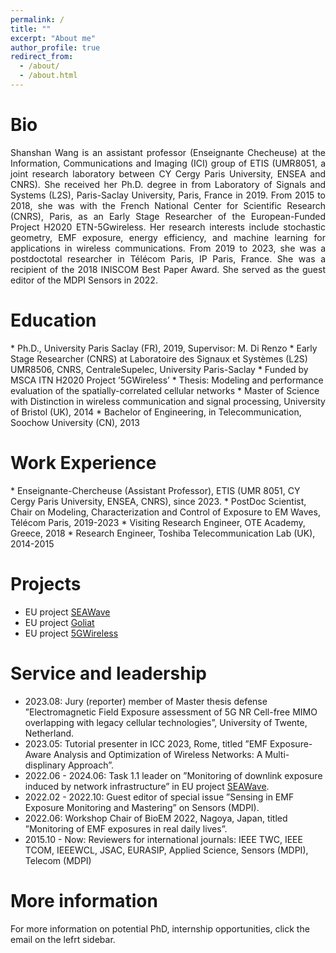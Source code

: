 ```yaml
---
permalink: /
title: ""
excerpt: "About me"
author_profile: true
redirect_from: 
  - /about/
  - /about.html
---
```




<h1> Bio </h1>	
<newline> 


<div align="justify">
<p>Shanshan Wang is an assistant professor (Enseignante Checheuse) at the Information, Communications and Imaging (ICI) group of ETIS (UMR8051, a joint research laboratory between CY Cergy Paris University, ENSEA and CNRS). She received her Ph.D. degree in from Laboratory of Signals and Systems (L2S), Paris-Saclay University, Paris, France in 2019. From 2015 to 2018, she was with the French National Center for Scientific Research (CNRS), Paris, as an Early Stage Researcher of the European-Funded Project H2020 ETN-5Gwireless. Her research interests include stochastic geometry, EMF exposure, energy efficiency, and machine learning for applications in wireless communications. 
From 2019 to 2023, she was a postdoctotal researcher in Télécom Paris, IP Paris, France. She was a recipient of the 2018 INISCOM Best Paper Award. She served as the guest editor of the MDPI Sensors in 2022.</p>
</div>


<newline> 
<newline> 
  
<h1>Education</h1>
<newline> 
* Ph.D., University Paris Saclay (FR), 2019, Supervisor: M. Di Renzo
  * Early Stage Researcher (CNRS) at Laboratoire des Signaux et Systèmes (L2S) UMR8506, CNRS, CentraleSupelec, University Paris-Saclay
  * Funded by MSCA ITN H2020 Project ’5GWireless’
  * Thesis: Modeling and performance evaluation of the spatially-correlated cellular networks
  <!---* Jury of oral defense: I. Fijalkow (Chair), M. Dias de Amorim (referee), P. Mary (referee), M. Coupechoux, P. Martins, L. Mroueh-->
<newline> 
* Master of Science with Distinction in wireless communication and signal processing, University of Bristol (UK), 2014
* Bachelor of Engineering, in Telecommunication, Soochow University (CN), 2013


<h1>Work Experience</h1>
<newline> 
* Enseignante-Chercheuse (Assistant Professor), ETIS (UMR 8051, CY Cergy Paris University, ENSEA, CNRS), since 2023.
* PostDoc Scientist, Chair on Modeling, Characterization and Control of Exposure to EM Waves, Télécom Paris, 2019-2023
* Visiting Research Engineer, OTE Academy, Greece, 2018
* Research Engineer, Toshiba Telecommunication Lab (UK), 2014-2015 

<newline> 
<newline> 
  
<h1>Projects</h1>
<newline> 

* EU project [SEAWave](https://seawave-project.eu/)
* EU project [Goliat](https://projectgoliat.eu/)
* EU project [5GWireless](https://cordis.europa.eu/project/id/641985)

<newline> 
<newline> 

<h1>Service and leadership</h1>
<newline> 
  
* 2023.08: Jury (reporter) member of Master thesis defense ”Electromagnetic Field Exposure assessment of 5G NR Cell-free MIMO overlapping with legacy cellular technologies”, University of Twente, Netherland.
* 2023.05: Tutorial presenter in ICC 2023, Rome, titled ”EMF Exposure-Aware Analysis and Optimization of Wireless Networks: A Multi-displinary Approach”.
* 2022.06 - 2024.06: Task 1.1 leader on ”Monitoring of downlink exposure induced by network infrastructure” in EU project [SEAWave](https://seawave-project.eu/).
* 2022.02 - 2022.10: Guest editor of special issue ”Sensing in EMF Exposure Monitoring and Mastering” on Sensors (MDPI).
* 2022.06: Workshop Chair of BioEM 2022, Nagoya, Japan, titled ”Monitoring of EMF exposures in real daily lives”.
* 2015.10 - Now: Reviewers for international journals: IEEE TWC, IEEE TCOM, IEEEWCL, JSAC, EURASIP, Applied Science, Sensors (MDPI), Telecom (MDPI)


<newline> 
<newline> 

<h1>More information</h1>	

<newline> 

For more information on potential PhD, internship opportunities, click the email on the lefrt sidebar.


<!--- Site-wide configuration
 ------
 The main configuration file for the site is in the base directory in [_config.yml](https://github.com/academicpages/academicpages.github.io/blob/master/_config.yml), which defines the content in the sidebars and other site-wide features. You will need to replace the default variables with ones about yourself and your site's github repository. The configuration file for the top menu is in [_data/navigation.yml](https://github.com/academicpages/academicpages.github.io/blob/master/_data/navigation.yml). For example, if you don't have a portfolio or blog posts, you can remove those items from that navigation.yml file to remove them from the header. -->

<!--- **Markdown generator**

I have also created [a set of Jupyter notebooks](https://github.com/academicpages/academicpages.github.io/tree/master/markdown_generator) that converts a CSV containing structured data about talks or presentations into individual markdown files that will be properly formatted for the academicpages template. The sample CSVs in that directory are the ones I used to create my own personal website at stuartgeiger.com. My usual workflow is that I keep a spreadsheet of my publications and talks, then run the code in these notebooks to generate the markdown files, then commit and push them to the GitHub repository.-->


